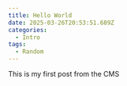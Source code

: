 ```yaml
---
title: Hello World
date: 2025-03-26T20:53:51.689Z
categories:
  - Intro
tags:
  - Random
---
```

T﻿his is my first post from the CMS